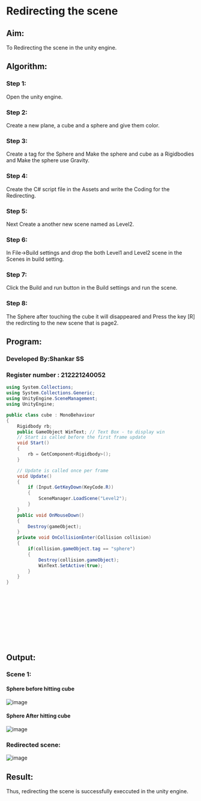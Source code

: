 # Redirecting the scene
## Aim:
To Redirecting the scene in the unity engine.

## Algorithm:
### Step 1:
Open the unity engine.

### Step 2:
Create a new plane, a cube and a sphere and give them color.

### Step 3:
Create a tag for the Sphere and Make the sphere and cube as a Rigidbodies and Make the sphere use Gravity.

### Step 4:
Create the C# script file in the Assets and write the Coding for the Redirecting.

### Step 5:
Next Create a another new scene named as Level2.

### Step 6:
In File->Build settings and drop the both Level1 and Level2 scene in the Scenes in build setting.

### Step 7:
Click the Build and run button in the Build settings and run the scene.

### Step 8:
The Sphere after touching the cube it will disappeared and Press the key [R] the redircting to the new scene that is page2.

## Program:
### Developed By:Shankar SS
### Register number : 212221240052
```c#
using System.Collections;
using System.Collections.Generic;
using UnityEngine.SceneManagement;
using UnityEngine;

public class cube : MonoBehaviour
{
    Rigidbody rb;
    public GameObject WinText; // Text Box - to display win
    // Start is called before the first frame update
    void Start()
    {
        rb = GetComponent<Rigidbody>();
    }

    // Update is called once per frame
    void Update()
    {
        if (Input.GetKeyDown(KeyCode.R))
        {
            SceneManager.LoadScene("Level2");
        }        
    }
    public void OnMouseDown()
    {
        Destroy(gameObject);
    }
    private void OnCollisionEnter(Collision collision)
    {
        if(collision.gameObject.tag == "sphere")
        {
            Destroy(collision.gameObject);
            WinText.SetActive(true);
        }
    }
}
```
</br></br></br></br></br></br></br></br>

## Output:
### Scene 1:
#### Sphere before hitting cube
![image](https://github.com/SanjayKumarAIML/Redirecting-the-scene/assets/93427246/edb79ce4-82be-4040-af3d-42307f3021d8)
#### Sphere After hitting cube
![image](https://github.com/SanjayKumarAIML/Redirecting-the-scene/assets/93427246/e30f774b-eecb-4d8d-9dc7-46ef0e7a65c4)
### Redirected scene:
![image](https://github.com/SanjayKumarAIML/Redirecting-the-scene/assets/93427246/129657fd-f926-4ad1-a1da-38bce720bd2b)
## Result:
Thus, redirecting the scene is successfully execcuted in the unity engine.
